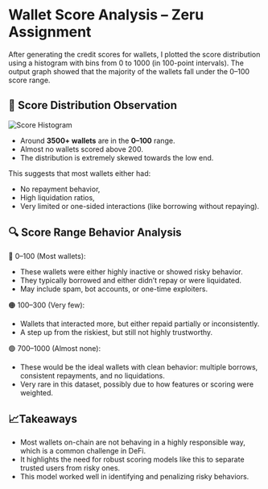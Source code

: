 # Wallet Score Analysis – Zeru Assignment

After generating the credit scores for wallets, I plotted the score distribution using a histogram with bins from 0 to 1000 (in 100-point intervals). The output graph showed that the majority of the wallets fall under the 0–100 score range.

## 🔹 Score Distribution Observation

![Score Histogram](<img width="860" height="621" alt="Screenshot 2025-07-15 192058" src="https://github.com/user-attachments/assets/c27987f6-52a6-4ab9-b6a6-e35e78ef8c28" />
)

- Around **3500+ wallets** are in the **0–100** range.
- Almost no wallets scored above 200.
- The distribution is extremely skewed towards the low end.

This suggests that most wallets either had:
- No repayment behavior,
- High liquidation ratios,
- Very limited or one-sided interactions (like borrowing without repaying).

## 🔍 Score Range Behavior Analysis

🔴 0–100 (Most wallets):
- These wallets were either highly inactive or showed risky behavior.
- They typically borrowed and either didn’t repay or were liquidated.
- May include spam, bot accounts, or one-time exploiters.

🟠 100–300 (Very few):
- Wallets that interacted more, but either repaid partially or inconsistently.
- A step up from the riskiest, but still not highly trustworthy.

🟢 700–1000 (Almost none):
- These would be the ideal wallets with clean behavior: multiple borrows, consistent repayments, and no liquidations.
- Very rare in this dataset, possibly due to how features or scoring were weighted.

## 📈Takeaways
- Most wallets on-chain are not behaving in a highly responsible way, which is a common challenge in DeFi.
- It highlights the need for robust scoring models like this to separate trusted users from risky ones.
- This model worked well in identifying and penalizing risky behaviors.

